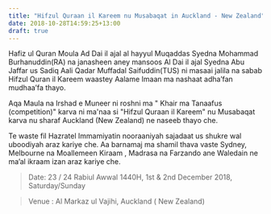```yaml
---
title: "Hifzul Quraan il Kareem nu Musabaqat in Auckland - New Zealand"
date: 2018-10-28T14:59:25+13:00
draft: true
---
```

<p class="drop-cap">Hafiz ul Quran Moula Ad Dai il ajal al hayyul Muqaddas <span>Syedna Mohammad Burhanuddin(RA)</span> na janasheen aney mansoos Al Dai il ajal <span>Syedna Abu Jaffar us Sadiq Aali Qadar Muffadal Saifuddin(TUS)</span> ni masaai jalila na sabab Hifzul Quran il Kareem waastey Aalame Imaan ma nashaat adha’fan mudhaa’fa thayo.</p>

Aqa Maula na Irshad e Muneer ni roshni ma " Khair ma Tanaafus (competition)" karva ni ma'naa si "Hifzul Quraan il Kareem" nu Musabaqat karva nu sharaf Auckland (New Zealand) ne naseeb thayo che.

Te waste fil Hazratel Immamiyatin nooraaniyah sajadaat us shukre wal uboodiyah araz kariye che. Aa barnamaj ma shamil thava vaste Sydney, Melbourne na Moallemeen Kiraam , Madrasa na Farzando ane Waledain ne ma’al ikraam izan araz kariye che.

> <span>Date</span>:  23 / 24 Rabiul Awwal 1440H, 1st & 2nd December 2018, Saturday/Sunday 

> <span>Venue</span> : Al Markaz ul Vajihi, Auckland ( New Zealand)
